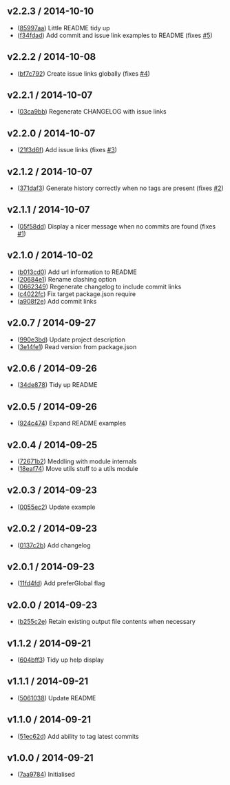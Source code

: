 ## v2.2.3 / 2014-10-10

 * ([85997aa](https://github.com/tanem/mkclog/commit/85997aa761e624025915875040736495964f1fdd)) Little README tidy up
 * ([f34fdad](https://github.com/tanem/mkclog/commit/f34fdadd5356498571c0e5f5f2e53546c3fa41db)) Add commit and issue link examples to README (fixes [#5](https://github.com/tanem/mkclog/issues/5))

## v2.2.2 / 2014-10-08

 * ([bf7c792](https://github.com/tanem/mkclog/commit/bf7c792725364b6c0887905952d179046ee9cf4d)) Create issue links globally (fixes [#4](https://github.com/tanem/mkclog/issues/4))

## v2.2.1 / 2014-10-07

 * ([03ca9bb](https://github.com/tanem/mkclog/commit/03ca9bb19d20a6381b3cdf20eaa50e6ccad2cb83)) Regenerate CHANGELOG with issue links

## v2.2.0 / 2014-10-07

 * ([21f3d6f](https://github.com/tanem/mkclog/commit/21f3d6fcb231f8f8dbc848b84fed602a9f94f8c3)) Add issue links (fixes [#3](https://github.com/tanem/mkclog/issues/3))

## v2.1.2 / 2014-10-07

 * ([371daf3](https://github.com/tanem/mkclog/commit/371daf35fb9c9571881e9265e884f8f7c82115c8)) Generate history correctly when no tags are present (fixes [#2](https://github.com/tanem/mkclog/issues/2))

## v2.1.1 / 2014-10-07

 * ([05f58dd](https://github.com/tanem/mkclog/commit/05f58dd00bf69ea73d2cd92995d8305750ef254c)) Display a nicer message when no commits are found (fixes [#1](https://github.com/tanem/mkclog/issues/1))

## v2.1.0 / 2014-10-02

 * ([b013cd0](https://github.com/tanem/mkclog/commit/b013cd00718a97d16bb81cd899a3522ef9da7027)) Add url information to README
 * ([20684e1](https://github.com/tanem/mkclog/commit/20684e11031654f6d5853253b80f16a9bf9bffd9)) Rename clashing option
 * ([0662349](https://github.com/tanem/mkclog/commit/06623492e8d213749632d54697e5e2e2fb18b8d9)) Regenerate changelog to include commit links
 * ([c4022fc](https://github.com/tanem/mkclog/commit/c4022fcc3a9e1ea36ce408e40689fc49a41c7599)) Fix target package.json require
 * ([a908f2e](https://github.com/tanem/mkclog/commit/a908f2ea0fd3023b981759c8d8d7cb3bd570e971)) Add commit links

## v2.0.7 / 2014-09-27

 * ([990e3bd](https://github.com/tanem/mkclog/commit/990e3bd9c9c63fc4c8ae5dc8663b67005bbeaabd)) Update project description
 * ([3e14fe1](https://github.com/tanem/mkclog/commit/3e14fe1d807f6e8a4d47fafada09d9ff199d70d3)) Read version from package.json

## v2.0.6 / 2014-09-26

 * ([34de878](https://github.com/tanem/mkclog/commit/34de878c687ce9c31b603145ef214902fef06994)) Tidy up README

## v2.0.5 / 2014-09-26

 * ([924c474](https://github.com/tanem/mkclog/commit/924c474f6714382a78b4f2819ed3efd7a01379dc)) Expand README examples

## v2.0.4 / 2014-09-25

 * ([72671b2](https://github.com/tanem/mkclog/commit/72671b2a47341e07afca3019525fc4b791087e3f)) Meddling with module internals
 * ([18eaf74](https://github.com/tanem/mkclog/commit/18eaf74953a9c0a8046cebf653182c590212f04d)) Move utils stuff to a utils module

## v2.0.3 / 2014-09-23

 * ([0055ec2](https://github.com/tanem/mkclog/commit/0055ec2500b802aa6c5ce5b24d04bfd0a828c1da)) Update example

## v2.0.2 / 2014-09-23

 * ([0137c2b](https://github.com/tanem/mkclog/commit/0137c2b966f3efc846120d3ceff25fee3d6231b8)) Add changelog

## v2.0.1 / 2014-09-23

 * ([11fd4fd](https://github.com/tanem/mkclog/commit/11fd4fd263d8c3522527b204ba02f165e10776d4)) Add preferGlobal flag

## v2.0.0 / 2014-09-23

 * ([b255c2e](https://github.com/tanem/mkclog/commit/b255c2efb73d0c9dfcb7f4a6ebe92340093ec0d7)) Retain existing output file contents when necessary

## v1.1.2 / 2014-09-21

 * ([604bff3](https://github.com/tanem/mkclog/commit/604bff3c0b8b83ac50cc0f6d6242f7c5618ee619)) Tidy up help display

## v1.1.1 / 2014-09-21

 * ([5061038](https://github.com/tanem/mkclog/commit/50610382aa915b66c941f4b5674fe05909d9f44f)) Update README

## v1.1.0 / 2014-09-21

 * ([51ec62d](https://github.com/tanem/mkclog/commit/51ec62da16332d887a7b74629f5a2f27545a3114)) Add ability to tag latest commits

## v1.0.0 / 2014-09-21

 * ([7aa9784](https://github.com/tanem/mkclog/commit/7aa9784fad0828bf2564cac68bacefa80a98feef)) Initialised

